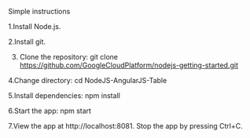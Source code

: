 Simple instructions

1.Install Node.js.

2.Install git.


3. Clone the repository:
git clone https://github.com/GoogleCloudPlatform/nodejs-getting-started.git

4.Change directory:
cd NodeJS-AngularJS-Table

5.Install dependencies:
npm install

6.Start the app:
npm start

7.View the app at http://localhost:8081.
Stop the app by pressing Ctrl+C.